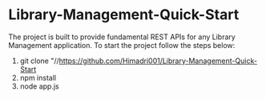 # Library-Management-Quick-Start
The project is built to provide fundamental REST APIs for any Library Management application. 
To start the project follow the steps below: 
  1. git clone "//https://github.com/Himadri001/Library-Management-Quick-Start
  2. npm install
  3. node app.js
